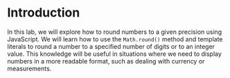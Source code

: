 # Introduction

In this lab, we will explore how to round numbers to a given precision using JavaScript. We will learn how to use the `Math.round()` method and template literals to round a number to a specified number of digits or to an integer value. This knowledge will be useful in situations where we need to display numbers in a more readable format, such as dealing with currency or measurements.

